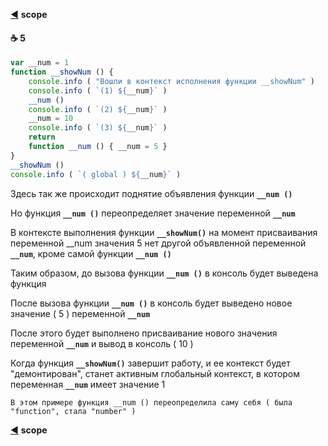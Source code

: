 [:arrow_backward:](https://github.com/garevna/js-course/wiki/function-object#scope) **scope**

#### :coffee: 5

```javascript
var __num = 1
function __showNum () {
    console.info ( "Вошли в контекст исполнения функции __showNum" )
    console.info ( `(1) ${__num}` )
    __num ()
    console.info ( `(2) ${__num}` )
    __num = 10
    console.info ( `(3) ${__num}` )
    return
    function __num () { __num = 5 }
}
__showNum ()
console.info ( `( global ) ${__num}` )
```
Здесь так же происходит поднятие объявления функции  **`__num ()`**

Но функция  **`__num ()`**  переопределяет значение  переменной  **`__num`**

В контексте выполнения функции  **`__showNum()`** на момент присваивания переменной __num значения 5 нет другой объявленной переменной **`__num`**, кроме самой функции  **`__num ()`**

Таким образом, до вызова функции  **`__num ()`** в консоль будет выведена функция

После вызова функции  **`__num ()`** в консоль будет выведено новое значение ( 5 ) переменной **`__num`**

После этого будет выполнено присваивание нового значения переменной **`__num`**  и вывод в консоль ( 10 )

Когда функция **`__showNum()`** завершит работу, и ее контекст будет "демонтирован", станет активным глобальный контекст, в котором переменная **`__num`** имеет значение 1

`В этом примере функция __num () переопределила саму себя ( была "function", стала "number" )`

[:arrow_backward:](function-object#scope) **scope**